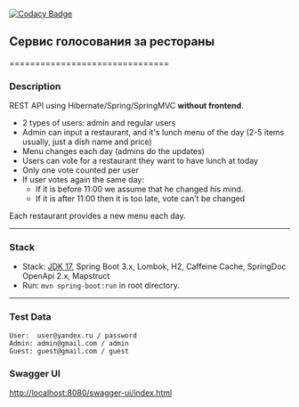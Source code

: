 [![Codacy Badge](https://app.codacy.com/project/badge/Grade/e9747374d2904318b623f49b3d72cb23)](https://app.codacy.com/gh/ProYulia/restaurant-voting/dashboard?utm_source=gh&utm_medium=referral&utm_content=&utm_campaign=Badge_grade)

## Сервис голосования за рестораны
===============================

### Description

REST API using Hibernate/Spring/SpringMVC **without frontend**.

* 2 types of users: admin and regular users
* Admin can input a restaurant, and it's lunch menu of the day (2-5 items usually, just a dish name and price)
* Menu changes each day (admins do the updates)
* Users can vote for a restaurant they want to have lunch at today
* Only one vote counted per user
* If user votes again the same day:
    - If it is before 11:00 we assume that he changed his mind.
    - If it is after 11:00 then it is too late, vote can't be changed

Each restaurant provides a new menu each day.

-------------------------------------------------------------

### Stack

- Stack: [JDK 17](http://jdk.java.net/17/), Spring Boot 3.x, Lombok, H2, Caffeine Cache, SpringDoc OpenApi 2.x,
  Mapstruct
- Run: `mvn spring-boot:run` in root directory.

-----------------------------------------------------

### Test Data

```
User:  user@yandex.ru / password
Admin: admin@gmail.com / admin
Guest: guest@gmail.com / guest
```

### Swagger UI

[http://localhost:8080/swagger-ui/index.html](http://localhost:8080/swagger-ui/index.html)
